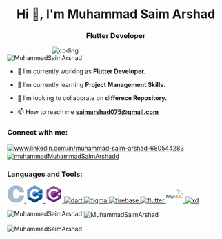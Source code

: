 <h1 align="center">Hi 👋, I'm Muhammad Saim Arshad</h1>
<h3 align="center">Flutter Developer</h3>
<img align="right" alt="coding" width="400"src="https://encrypted-tbn0.gstatic.com/images?q=tbn:ANd9GcQ7cDsP6g4vW8BJ9sE7fsHI--9ZgjXD-fNuHA&usqp=CAU">

<p align="left"> <img src="https://komarev.com/ghpvc/?username=MuhammadSaimArshad&label=Profile%20views&color=0e75b6&style=flat" alt="MuhammadSaimArshad" /> </p>

- 🔭 I’m currently working as **Flutter Developer.**

- 🌱 I’m currently learning **Project Management Skills.**

- 👯 I’m looking to collaborate on **differece Repository.**

- 📫 How to reach me **saimarshad075@gmail.com**

<h3 align="left">Connect with me:</h3>
<p align="left">
<a href="https://linkedin.com/in/www.linkedin.com/in/muhammad-saim-arshad-680544283" target="blank"><img align="center" src="https://raw.githubusercontent.com/rahuldkjain/github-profile-readme-generator/master/src/images/icons/Social/linked-in-alt.svg" alt="www.linkedin.com/in/muhammad-saim-arshad-680544283" height="30" width="40" /></a>
<a href="https://fb.com/muhammadMuhammadSaimArshadd" target="blank"><img align="center" src="https://raw.githubusercontent.com/rahuldkjain/github-profile-readme-generator/master/src/images/icons/Social/facebook.svg" alt="muhammadMuhammadSaimArshadd" height="30" width="40" /></a>
</p>

<h3 align="left">Languages and Tools:</h3>
<p align="left"> <a href="https://www.cprogramming.com/" target="_blank" rel="noreferrer"> <img src="https://raw.githubusercontent.com/devicons/devicon/master/icons/c/c-original.svg" alt="c" width="40" height="40"/> </a> <a href="https://www.w3schools.com/cpp/" target="_blank" rel="noreferrer"> <img src="https://raw.githubusercontent.com/devicons/devicon/master/icons/cplusplus/cplusplus-original.svg" alt="cplusplus" width="40" height="40"/> </a> <a href="https://www.w3schools.com/cs/" target="_blank" rel="noreferrer"> <img src="https://raw.githubusercontent.com/devicons/devicon/master/icons/csharp/csharp-original.svg" alt="csharp" width="40" height="40"/> </a> <a href="https://dart.dev" target="_blank" rel="noreferrer"> <img src="https://www.vectorlogo.zone/logos/dartlang/dartlang-icon.svg" alt="dart" width="40" height="40"/> </a> <a href="https://www.figma.com/" target="_blank" rel="noreferrer"> <img src="https://www.vectorlogo.zone/logos/figma/figma-icon.svg" alt="figma" width="40" height="40"/> </a> <a href="https://firebase.google.com/" target="_blank" rel="noreferrer"> <img src="https://www.vectorlogo.zone/logos/firebase/firebase-icon.svg" alt="firebase" width="40" height="40"/> </a> <a href="https://flutter.dev" target="_blank" rel="noreferrer"> <img src="https://www.vectorlogo.zone/logos/flutterio/flutterio-icon.svg" alt="flutter" width="40" height="40"/> </a> <a href="https://www.mysql.com/" target="_blank" rel="noreferrer"> <img src="https://raw.githubusercontent.com/devicons/devicon/master/icons/mysql/mysql-original-wordmark.svg" alt="mysql" width="40" height="40"/> </a> <a href="https://www.adobe.com/products/xd.html" target="_blank" rel="noreferrer"> <img src="https://cdn.worldvectorlogo.com/logos/adobe-xd.svg" alt="xd" width="40" height="40"/> </a> </p>

<p><img align="left" src="https://github-readme-stats.vercel.app/api/top-langs?username=MuhammadSaimArshad&show_icons=true&locale=en&layout=compact" alt="MuhammadSaimArshad" /></p>

<p>&nbsp;<img align="center" src="https://github-readme-stats.vercel.app/api?username=MuhammadSaimArshad&show_icons=true&locale=en" alt="MuhammadSaimArshad" /></p>

<p><img align="center" src="https://github-readme-streak-stats.herokuapp.com/?user=MuhammadSaimArshad&" alt="MuhammadSaimArshad" /></p>

